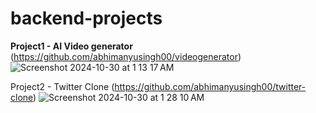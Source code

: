 # backend-projects

**Project1 - AI Video generator** (https://github.com/abhimanyusingh00/videogenerator)
![Screenshot 2024-10-30 at 1 13 17 AM](https://github.com/user-attachments/assets/0cd97ffb-9e63-4dc0-85b4-939b7fb9dfc1)

Project2 - Twitter Clone (https://github.com/abhimanyusingh00/twitter-clone)
![Screenshot 2024-10-30 at 1 28 10 AM](https://github.com/user-attachments/assets/9e9a676d-2313-4efe-88dd-e928ff68e840)


